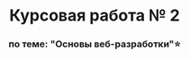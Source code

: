 <h1 align="center">Курсовая работа № 2</h1>
<h3 align="center">по теме: "Основы веб-разработки"&#11088</h3>
